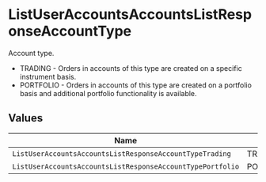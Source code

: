 # ListUserAccountsAccountsListResponseAccountType

Account type.
* TRADING - Orders in accounts of this type are created on a specific instrument basis.
* PORTFOLIO - Orders in accounts of this type are created on a portfolio basis and additional portfolio functionality is available.


## Values

| Name                                                       | Value                                                      |
| ---------------------------------------------------------- | ---------------------------------------------------------- |
| `ListUserAccountsAccountsListResponseAccountTypeTrading`   | TRADING                                                    |
| `ListUserAccountsAccountsListResponseAccountTypePortfolio` | PORTFOLIO                                                  |